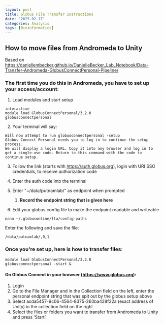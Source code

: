```yaml
---
layout: post
title: Globus File Transfer Instructions
date: '2025-02-17'
categories: Analysis
tags: [Bioinformatics]
---
```


## How to move files from Andromeda to Unity

Based on https://daniellembecker.github.io/DanielleBecker_Lab_Notebook/Data-Transfer-Andromeda-GlobusConnectPersonal-Pipeline/

### The first time you do this in Andromeda, you have to set up your access/account:

1. Load modules and start setup

```{bash, eval=FALSE}
interactive
module load GlobusConnectPersonal/3.2.0
globusconnectpersonal
```

2. Your terminal will say:

```
Will now attempt to run globusconnectpersonal -setup
Globus Connect Personal needs you to log in to continue the setup process.
We will display a login URL. Copy it into any browser and log in to get a single-use code. Return to this command with the code to continue setup.
```

3. Follow the link (starts with https://auth.globus.org), login with URI SSO credentials, to receive authorization code 
 
4. Enter the auth code into the terminal
5. Enter "~/data/putnamlab/" as endpoint when prompted
   1. **Record the endpoint string that is given here**
6. Edit your globus config file to make the endpoint readable and writeable

```
nano ~/.globusonline/lta/config-paths
```

Enter the following and save the file:

```
/data/putnamlab/,0,1
```

### Once you're set up, here is how to transfer files:

```{bash, eval=FALSE}
module load GlobusConnectPersonal/3.2.0
globusconnectpersonal -start &
```

#### On Globus Connect in your browser (https://www.globus.org):

1. Login
2. Go to the File Manager and in the Collection field on the left, enter the personal endpoint string that was spit out by the globus setup above 
3. Select acda5457-9c06-4564-8375-260ba428f22a (exact address of Unity) in the collection field on the right
4. Select the files or folders you want to transfer from Andromeda to Unity and press ‘Start’.
  
